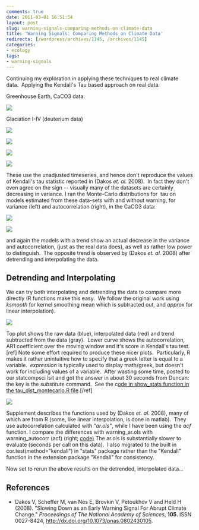 ```yaml
---
comments: true
date: 2011-03-01 16:51:54
layout: post
slug: warning-signals-comparing-methods-on-climate-data
title: 'Warning Signals: Comparing Methods on Climate Data'
redirects: [/wordpress/archives/1145, /archives/1145]
categories:
- ecology
tags:
- warning-signals
---
```


Continuing my exploration in applying these techniques to real climate data.  Applying the Kendall's Tau based approach on real data.



Greenhouse Earth, CaCO3 data:

![]( http://farm6.staticflickr.com/5295/5489514762_f8c9a6fa42_o.png )




Glaciation I-IV (deuterium data)

![]( http://farm6.staticflickr.com/5257/5489563736_33a34fa14e_o.png )


![]( http://farm6.staticflickr.com/5259/5488967119_ae49dc1dfa_o.png )


![]( http://farm6.staticflickr.com/5015/5489564102_61f857cb7d_o.png )


![]( http://farm6.staticflickr.com/5056/5489564230_eeeb03e8f2_o.png )




These use the unadjusted timeseries, and hence don't reproduce the values of Kendall's tau statistic reported in (Dakos _et. al._ 2008).  In fact they don't even agree on the sign -- visually many of the datasets are certainly decreasing in variance. I ran the Monte-Carlo distributions for  tau on models estimated from these data-sets with and without warning, for variance (left) and autocorrelation (right), in the CaCO3 data:

![]( http://farm6.staticflickr.com/5095/5487867329_6f2f9f9b60_o.png )


![]( http://farm6.staticflickr.com/5014/5488464534_d6733a5707_o.png )


and again the models with a trend show an actual decrease in the variance and autocorrelation, (just as the real data does), as well as rather low power to distinguish.  The opposite trend is observed by (Dakos _et. al._ 2008) after detrending and interpolating the data.


## Detrending and Interpolating


We can try both interpolating and detrending the data to compare more directly (R functions make this easy.  We follow the original work using _ksmooth_ for kernel smoothing mean which is subtracted out, and _approx_ for linear interpolation).

![]( http://farm6.staticflickr.com/5173/5490180354_b16fe6a469_o.png )


Top plot shows the raw data (blue), interpolated data (red) and trend subtracted from the data (gray).  Lower curve shows the autocorrelation, AR1 coefficient over the moving window and it's score in Kendall's tau test.[ref] Note some effort required to produce these nicer plots.  Particularly, R makes it rather unintuitive how to specify that a greek letter is equal to a variable.  _expression_ is typically used to display math/greek, but doesn't work for including values of a variable.  After wasting some time, posted to our statcompsci lsit and got the answer in about 30 seconds from Duncan: the key is the _substitute_ command.  See the c[ode in show_stats function in the tau_dist_montecarlo.R file](https://github.com/cboettig/structured-populations/blob/738265dad8c57abd9bda26234e66c9d510511c51/warningsignals/R/tau_dist_montecarlo.R).[/ref]

![]( http://farm6.staticflickr.com/5095/5489563269_c027c1deb3_o.png )


Supplement describes the functions used by (Dakos _et. al._ 2008), many of which are from R (some, like linear interpolation, is done in matlab).  They use autocorrelation calculated with _"ar.ols"_, while I have been using the _acf_ function. I compare the differences with warning_ar.ols with warning_autocorr (acf) (right; [code)](https://github.com/cboettig/structured-populations/blob/d7b49ec24bbcc9c02f36e7688c2f1d8bac80d3ff/warningsignals/demos/compare_ar1_examples.R) The ar.ols is substantially slower to evaluate (seconds per call on this data).  I also migrated to the built in cor.test(method="kendall") in "stats" package rather than the "Kendall" function in the extension package "Kendall" for consistency.

Now set to rerun the above results on the detrended, interpolated data...



## References


- Dakos V, Scheffer M, van Nes E, Brovkin V, Petoukhov V and Held H (2008).
"Slowing Down as an Early Warning Signal For Abrupt Climate Change."
*Proceedings of The National Academy of Sciences*, **105**.
ISSN 0027-8424, <a href="http://dx.doi.org/10.1073/pnas.0802430105">http://dx.doi.org/10.1073/pnas.0802430105</a>.
